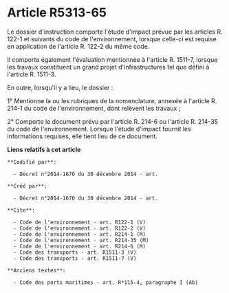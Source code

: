 # Article R5313-65

Le dossier d'instruction comporte l'étude d'impact prévue par les articles R. 122-1 et suivants du code de l'environnement,
lorsque celle-ci est requise en application de l'article R. 122-2 du même code. 

Il comporte également l'évaluation mentionnée à l'article R. 1511-7, lorsque les travaux constituent un grand projet
d'infrastructures tel que défini à l'article R. 1511-3. 

En outre, lorsqu'il y a lieu, le dossier : 

1° Mentionne la ou les rubriques de la nomenclature, annexée à l'article R. 214-1 du code de l'environnement, dont relèvent
les travaux ; 

2° Comporte le document prévu par l'article R. 214-6 ou l'article R. 214-35 du code de l'environnement. Lorsque l'étude
d'impact fournit les informations requises, elle tient lieu de ce document.

**Liens relatifs à cet article**

	**Codifié par**:

	  - Décret n°2014-1670 du 30 décembre 2014 - art.

	**Créé par**:

	  - Décret n°2014-1670 du 30 décembre 2014 - art.

	**Cite**:

	  - Code de l'environnement - art. R122-1 (V)
	  - Code de l'environnement - art. R122-2 (V)
	  - Code de l'environnement - art. R214-1 (M)
	  - Code de l'environnement - art. R214-35 (M)
	  - Code de l'environnement - art. R214-6 (M)
	  - Code des transports - art. R1511-3 (V)
	  - Code des transports - art. R1511-7 (V)

	**Anciens textes**:

	  - Code des ports maritimes - art. R*115-4, paragraphe I (Ab)
